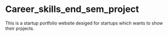 # Career_skills_end_sem_project
 This is a startup portfolio website desiged for startups which wants to show their prpjects.
